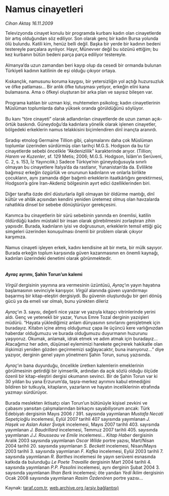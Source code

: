 # Namus cinayetleri

*Cihan Aktaş 16.11.2009*

<div class="yazi">Televizyonda cinayet konulu bir programda kurbanı kadın olan cinayetlerde bir artış olduğundan söz ediliyor. Son olarak genç bir kadın Bursa yolunda ölü bulundu. Katili kim, henüz belli değil. Başka bir yerde bir kadının bedeni testereyle parçalara ayrılıyor. Hayır, Münevver değil bu sözünü ettiğim; bu kez kurbanın bütün bedeni parça parça ediliyor testereyle. <br/><br/>Almanya’da uzun zamandan beri kayıp olup da cesedi bir ormanda bulunan Türkiyeli kadının katilinin de eşi olduğu çıkıyor ortaya. <br/><br/>Kıskançlık, namusunu koruma kaygısı, bir yetersizliğin yol açtığı huzursuzluk ve öfke patlaması... Bir anlık öfke tutuşması yetiyor, erkeğin elini kana bulamasına. Ama o öfkeyi oluşturan bir arka plan ve sayısız bileşen var. <br/><br/>Programa katılan bir uzman kişi, muhtemelen psikolog; kadın cinayetlerinin Müslüman toplumlarda daha yüksek oranda görüldüğünü söylüyor. <br/><br/>Bu kanı “töre cinayeti” olarak adlandırılan cinayetlerde de uzun zaman açık-örtük baskındı. Güneydoğu’da kadınlara yönelik olarak işlenen cinayetler, bölgedeki erkeklerin namus telakkisini biçimlendiren dinî inançta aranırdı. <br/><br/>Sıradışı etnolog Germaine Tillion gibi, çalışmalarını daha çok Müslüman toplumlar üzerinden sürdürmüş olan tarihçi M.G.S. Hodgson da bu tür cinayetlerde sebebi öncelikle “Akdenizlilik” karakterinde arıyor. (Tillion; <i>Harem ve Kuzenler</i>, sf. 129 Metis; 2006; M.G.S. Hodgson, İslâm’ın Serüveni, C. 2, s. 153, İz Yayıncılık.) Sadece Türkiye’nin güneydoğusuyla sınırlı olmayan bu cinayetlere İtalya’da da rastlanır, Yunanistan’da da. Evlilikte bağımsız erkeğin özgürlük ve onurunun kadınların ve onlarla birlikte çocukların, aynı zamanda diğer bağımlı erkeklerin itaatkârlığını gerektirmesi, Hodgson’a göre İran-Akdeniz bölgesinin ayırt edici özelliklerinden biri. <br/><br/>Diğer tarafta özde dinî düsturlarla ilgili olmayan bir öldürme mantığı,<b> </b>dinî kültür ve ahlâk açısından kendini yeniden üretemez olmuş olan havzalarda rahatlıkla dinsel bir sebebe dönüştürüyor gerekçesini. <br/><br/>Kanımca bu cinayetlerin bir sürü sebebinin yanında en önemlisi, katilin öldürdüğü kadını müstakil bir insan olarak görebilmesini zorlaştıran zihin yapısıdır. Burada, kadınların iyisi ve doğrusunun, erkeklerin temsil ettiği güç simgeleri üzerinden konuşulması önemli bir problem olarak çıkıyor karşımıza. <br/><br/>Namus cinayeti işleyen erkek, kadını kendisine ait bir meta, bir mülk sayıyor. Burada erkeğin toplum karşısında güven kazanmasının en önemli kaynağı, kadınları üzerindeki denetimi olarak görünmektedir. <b><i><br/><br/><br/>Ayraç</i> ayrımı, Şahin Torun’un kalemi </b><i><br/><br/>Virgül</i> dergisinin yayınına ara vermesinin üzüntüsü, <i>Ayraç</i>’ın yayın hayatına başlamasının sevinciyle karışıyor. <i>Virgül</i> alanında güven uyandırmayı başarmış bir kitap-eleştiri dergisiydi. Bu güvenin oluşturduğu bir geri dönüş gücü ya da emeli var olmalı, bunu yürekten dileriz<i> <br/><br/>Ayraç</i>’ın 3. sayısı, değerli nice yazar ve yazıyla kitapçı vitrinlerinde yerini aldı. Genç ve yetenekli bir yazar, Yunus Emre Tozal derginin yazıişleri müdürü. “Hayata yüklediğimiz anlam dünyasının sınırlarını genişletmek için buradayız. Kitabın içine atmış olduğumuz çapa ile üçüncü kere varlığınızdan haberdar olduğumuzu ve burada olduğumuzu duyurmanın huzurunu yaşıyoruz. Okumak, anlamak, idrak etmek ve adım atmak için buradayız... Atacağımız her adım, düşünsel eylemimizi harekete geçirerek hakikatle olan ilişkimizi yeniden gözden geçirmemizi sağlayacaktır, buna inanıyoruz...” diye yazıyor, derginin genel yayın yönetmeni Şahin Torun, sunuş yazısında. <i><br/><br/>Ayraç</i>’ın bana duyurduğu, öncelikle üretken kalemlerin emeklerinin görülmesinin getirdiği bir iyimserlik, ardından da açık sözlü olduğu ölçüde özenli bir kitap-eleştiri dergisi okumanın sevinci. Bir de Şahin Torun var ki 30 yıldan bu yana Erzurum’da, taşra-merkez ayrımını kabul etmediğini bildiren bir tutkuyla, kitapların, yazarların ve hayatın inceliklerinin etrafında yazmayı sürdürüyor. <br/><br/>Burada meslekten iktisatçı olan Torun’un bütünüyle kişisel zevkini ve çabasını yansıtan çalışmalarından birkaçını sayabiliyorum ancak: Türk Edebiyatı dergisinin Mayıs 2006 / 391. sayısında yayımlanan <i>Mustafa Necati Sepetçioğlu</i> incelemesi, Eylül 2007 tarihli 407 sayısında yayımlanan <i>J. Haşek ve Aslan Asker Şvayk</i> incelemesi, Mayıs 2007 tarihli 403. sayısında yayımlanan <i>J. Baudrillard</i> incelemesi, Temmuz 2007 tarihli 405. sayısında yayımlanan <i>J.J. Rousseau ve Emile</i> incelemesi... <i>Kitap Haber</i> dergisinin Aralık 2003 sayısında yayımlanan <i>Oscar Wilde</i> portre yazısı, Mart/Nisan 2004 tarihli 20. sayısında yayımlanan <i>S. Beckett</i> incelemesi, Nisan/Mayıs 2003 tarihli 3. sayısında yayımlanan <i>F. Kafka</i> incelemesi, Eylül 2003 tarihli 7. sayısında yayımlanan <i>R. Barthes</i> incelemesi ile yayın serüveni esnasında katkıda da bulunduğu <i>Le Poete Travaille</i> dergisinin Mart 2004 tarihli 4. sayısında yayımlanan <i>P.P. Pasol</i>ini incelemesi, aynı derginin Şubat 2004 3. sayısında yayımlanan <i>İlhan Berk</i> incelemesi; öte yandan <i>Yedi İklim</i> dergisinin Ocak 2008 sayısında yayımlanan <i>Rasim Özdenören</i> portre yazısı...</div>

Kaynak: [taraf.com.tr](http://taraf.com.tr:80/makale/8527.htm), [web.archive.org (arşiv bağlantısı)](http://web.archive.org/web/20100331025240/http://taraf.com.tr:80/makale/8527.htm)
